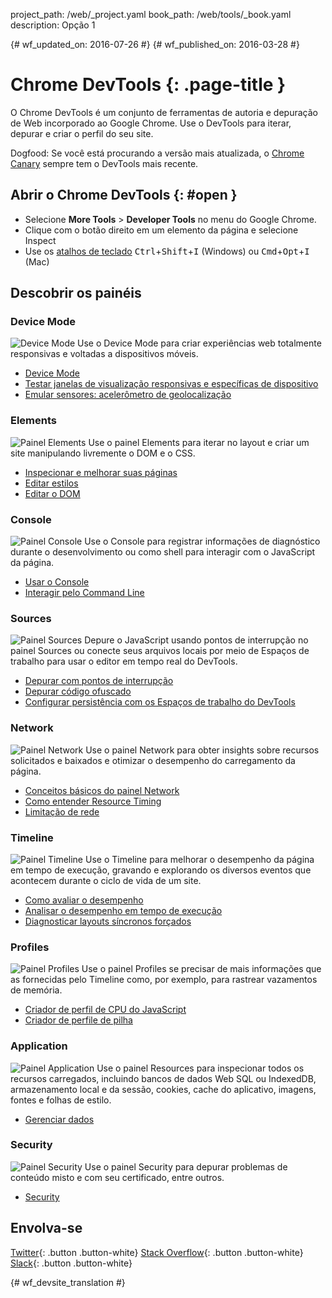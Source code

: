 project_path: /web/_project.yaml
book_path: /web/tools/_book.yaml
description: Opção 1

{# wf_updated_on: 2016-07-26 #}
{# wf_published_on: 2016-03-28 #}

# Chrome DevTools {: .page-title }

O Chrome DevTools é um conjunto de ferramentas de autoria e depuração de Web incorporado
ao Google Chrome. Use o DevTools para iterar, depurar e criar o perfil do seu site.

Dogfood: Se você está procurando a versão mais atualizada, o [Chrome Canary](https://www.google.com/intl/en/chrome/browser/canary.html) sempre tem o DevTools mais recente.

## Abrir o Chrome DevTools {: #open }

* Selecione **More Tools** > **Developer Tools** no menu do Google Chrome.
* Clique com o botão direito em um elemento da página e selecione Inspect
* Use os [atalhos de teclado](/web/tools/chrome-devtools/inspect-styles/shortcuts)
<kbd>Ctrl</kbd>+<kbd>Shift</kbd>+<kbd>I</kbd> (Windows) ou <kbd>Cmd</kbd>+<kbd>Opt</kbd>+<kbd>I</kbd> (Mac)

## Descobrir os painéis

### Device Mode
<img src="/web/tools/chrome-devtools/images/devicemode.png" alt="Device Mode" class="attempt-right">
Use o Device Mode para criar experiências web totalmente responsivas e voltadas a dispositivos móveis.</p>

* [Device Mode](/web/tools/chrome-devtools/device-mode/)
* [Testar janelas de visualização responsivas e específicas de dispositivo](/web/tools/chrome-devtools/device-mode/emulate-mobile-viewports)
* [Emular sensores: acelerômetro de geolocalização](/web/tools/chrome-devtools/device-mode/device-input-and-sensors)

<div style="clear:both;"></div>

### Elements
<img src="images/elements-panel.png" alt="Painel Elements" class="attempt-right">
Use o painel Elements para iterar no layout e criar um site manipulando livremente o DOM e o CSS.

* [Inspecionar e melhorar suas páginas](/web/tools/chrome-devtools/inspect-styles/)
* [Editar estilos](/web/tools/chrome-devtools/inspect-styles/edit-styles)
* [Editar o DOM](/web/tools/chrome-devtools/inspect-styles/edit-dom)

<div style="clear:both;"></div>

### Console
<img src="images/console-panel.png" alt="Painel Console" class="attempt-right">
Use o Console para registrar informações de diagnóstico durante o desenvolvimento ou como shell para interagir com o JavaScript da página.

* [Usar o Console](/web/tools/chrome-devtools/console/)
* [Interagir pelo Command Line](/web/tools/chrome-devtools/console/command-line-reference)

<div style="clear:both;"></div>

### Sources
<img src="images/sources-panel.png" alt="Painel Sources" class="attempt-right">
Depure o JavaScript usando pontos de interrupção no painel Sources ou conecte seus arquivos locais por meio de Espaços de trabalho para usar o editor em tempo real do DevTools.

* [Depurar com pontos de interrupção](/web/tools/chrome-devtools/javascript/add-breakpoints)
* [Depurar código ofuscado](/web/tools/chrome-devtools/javascript/add-breakpoints)
* [Configurar persistência com os Espaços de trabalho do DevTools](/web/tools/setup/setup-workflow)

<div style="clear:both;"></div>

### Network
<img src="images/network-panel.png" alt="Painel Network" class="attempt-right">
Use o painel Network para obter insights sobre recursos solicitados e baixados e otimizar o desempenho do carregamento da página.

* [Conceitos básicos do painel Network](/web/tools/chrome-devtools/network-performance/resource-loading)
* [Como entender Resource Timing](/web/tools/chrome-devtools/network-performance/understanding-resource-timing)
* [Limitação de rede](/web/tools/chrome-devtools/network-performance/network-conditions)

<div style="clear:both;"></div>

### Timeline
<img src="images/timeline-panel.png" alt="Painel Timeline" class="attempt-right">
Use o Timeline para melhorar o desempenho da página em tempo de execução, gravando e explorando os diversos eventos que acontecem durante o ciclo de vida de um site.

* [Como avaliar o desempenho](/web/tools/chrome-devtools/evaluate-performance/timeline-tool)
* [Analisar o desempenho em tempo de execução](/web/tools/chrome-devtools/rendering-tools/)
* [Diagnosticar layouts síncronos forçados](/web/tools/chrome-devtools/rendering-tools/forced-synchronous-layouts)

<div style="clear:both;"></div>

### Profiles
<img src="images/profiles-panel.png" alt="Painel Profiles" class="attempt-right">
Use o painel Profiles se precisar de mais informações que as fornecidas pelo Timeline como, por exemplo, para rastrear vazamentos de memória.

* [Criador de perfil de CPU do JavaScript](/web/tools/chrome-devtools/rendering-tools/js-execution)
* [Criador de perfile de pilha](/web/tools/chrome-devtools/memory-problems/)

<div style="clear:both;"></div>

### Application
<img src="images/application-panel.png" alt="Painel Application" class="attempt-right">
Use o painel Resources para inspecionar todos os recursos carregados, incluindo bancos de dados Web SQL ou IndexedDB, armazenamento local e da sessão, cookies, cache do aplicativo, imagens, fontes e folhas de estilo.

* [Gerenciar dados](/web/tools/chrome-devtools/manage-data/local-storage)

<div style="clear:both;"></div>

### Security
<img src="images/security-panel.png" alt="Painel Security" class="attempt-right">
Use o painel Security para depurar problemas de conteúdo misto e com seu certificado, entre outros.

* [Security](/web/tools/chrome-devtools/security)

<div style="clear:both;"></div>

## Envolva-se

[Twitter](https://twitter.com/ChromeDevTools){: .button .button-white}
[Stack Overflow](https://stackoverflow.com/questions/tagged/google-chrome-devtools){: .button .button-white}
[Slack](https://chromiumdev.slack.com/messages/devtools/){: .button .button-white}


{# wf_devsite_translation #}
